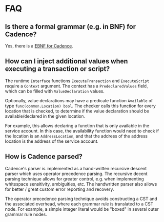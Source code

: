# FAQ

## Is there a formal grammar (e.g. in BNF) for Cadence?

Yes, there is a [EBNF for Cadence](https://github.com/onflow/cadence/blob/master/docs/cadence.ebnf).

## How can I inject additional values when executing a transaction or script?

The runtime `Interface` functions `ExecuteTransaction` and `ExecuteScript` require a `Context` argument.
The context has a `PredeclaredValues` field, which can be filled with `ValueDeclaration` values.

Optionally, value declarations may have a predicate function `Available` of type `func(common.Location) bool`.
The checker calls this function for every location that is checked,
to determine if the value declaration should be available/declared in the given location.

For example, this allows declaring a function that is only available in the service account.
In this case, the availability function would need to check if the location is an `AddressLocation`,
and that the address of the address location is the address of the service account.

## How is Cadence parsed?

Cadence's parser is implemented as a hand-written recursive descent parser which uses operator precedence parsing.
The recursive decent parsing technique allows for greater control, e.g. when implementing whitespace sensitivity, ambiguities, etc.
The handwritten parser also allows for better / great custom error reporting and recovery.

The operator precedence parsing technique avoids constructing a CST and the associated overhead, where each grammar rule is translated to a CST node.
For example, a simple integer literal would be "boxed" in several outer grammar rule nodes.
